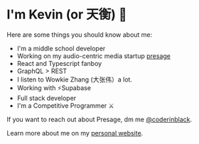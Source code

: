 # I'm Kevin (or 天衡) 👋
Here are some things you should know about me:
- I'm a middle school developer
- Working on my audio-centric media startup [presage](https://github.com/coderinblack08/presage)
- React and Typescript fanboy
- GraphQL > REST
- I listen to Wowkie Zhang (大张伟）a lot.
- Working with ⚡️Supabase
- Full stack developer
- I'm a Competitive Programmer ⚔️

If you want to reach out about Presage, dm me [@coderinblack](https://twitter.com/coderinblack).

Learn more about me on my [personal website](https://coderinblack.now.sh).
